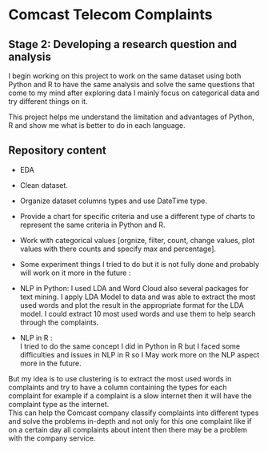 # Comcast Telecom Complaints

## Stage 2: Developing a research question and analysis

I begin working on this project to work on the same dataset using both Python and R to have the same analysis and solve the same questions that come to my mind after exploring data I mainly focus on categorical data and try different things on it.<br />

This project helps me understand the limitation and advantages of Python,  R  and show me what is better to do in each language.<br />

## Repository content

- EDA<br />
- Clean dataset.<br />
- Organize dataset columns types and use DateTime type.<br />
- Provide a chart for specific criteria and use a different type of charts to represent the same criteria in Python and R.<br />
- Work with categorical values [orgnize, filter, count, change values, plot values with there counts and specify max and percentage].<br />

- Some experiment things I tried to do but it is not fully done and probably will work on it more in the future :<br />

+ NLP in Python:
I used LDA and Word Cloud also several packages for text mining. I apply LDA Model to data and was able to extract the most used words and plot the result in the appropriate format for the LDA model.
I could extract 10 most used words and use them to help search through the complaints.

+ NLP in R :<br />
I tried to do the same concept I did in Python in R but I faced some difficulties and issues in NLP in R so I May work more on the NLP aspect more in the future.<br />

But my idea is to use clustering is to extract the most used words in complaints and try to have a column containing the types for each complaint for example if a complaint is a slow internet then it will have the complaint type as the internet.<br />
This can help the Comcast company classify complaints into different types and solve the problems in-depth and not only for this one complaint like if on a certain day all complaints about intent then there may be a problem with the company service. 




